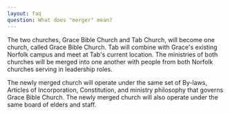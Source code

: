 ```yaml
---
layout: faq
question: What does "merger" mean?
---
```

The two churches, Grace Bible Church and Tab Church, will become one church, called Grace Bible Church.  Tab will combine with Grace's existing Norfolk campus and meet at Tab's current location.   The ministries of both churches will be merged into one another with people from both Norfolk churches serving in leadership roles.

The newly merged church will operate under the same set of By-laws, Articles of Incorporation, Constitution, and ministry philosophy that governs Grace Bible Church.  The newly merged church will also operate under the same board of elders and staff. 
